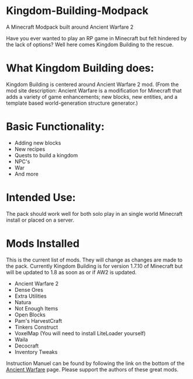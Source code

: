 # Kingdom-Building-Modpack
A Minecraft Modpack built around Ancient Warfare 2

Have you ever wanted to play an RP game in Minecraft but felt hindered by the lack of options? Well here comes Kingdom Building to the rescue.
 
# What Kingdom Building does:
 
Kingdom Building is centered around Ancient Warfare 2  mod. (From the mod site description:  Ancient Warfare is a modification for Minecraft that adds a variety of game enhancements; new blocks, new entities, and a template based world-generation structure generator.)
 
# Basic Functionality:
 * Adding new blocks
 * New recipes
 * Quests to build a kingdom
 * NPC's
 * War
 * And more

# Intended Use:

The pack should work well for both solo play in an single world Minecraft install or placed on a server.
 
# Mods Installed

This is the current list of mods. They will change as changes are made to the pack. Currently Kingdom Building is for version 1.7.10 of Minecraft but will be updated to 1.8 as soon as or if AW2 is updated.
 
 * Ancient Warfare 2
 * Dense Ores
 * Extra Utilities
 * Natura
 * Not Enough Items
 * Open Blocks
 * Pam's HarvestCraft
 * Tinkers Construct
 * VoxelMap (You will need to install LiteLoader yourself)
 * Waila
 * Decocraft
 * Inventory Tweaks

Instruction Manuel can be found by following the link on the bottom of the [Ancient Warfare](http://minecraft.curseforge.com/mc-mods/224602-ancient-warfare-2) page. Please support the authors of these great mods.
 

